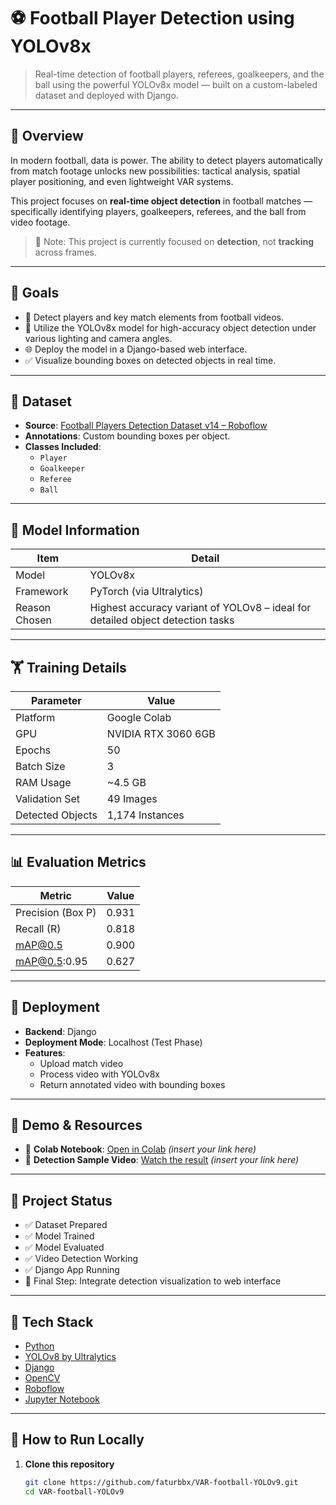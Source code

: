 # ⚽ Football Player Detection using YOLOv8x

> Real-time detection of football players, referees, goalkeepers, and the ball using the powerful YOLOv8x model — built on a custom-labeled dataset and deployed with Django.

---

## 📌 Overview

In modern football, data is power. The ability to detect players automatically from match footage unlocks new possibilities: tactical analysis, spatial player positioning, and even lightweight VAR systems.

This project focuses on **real-time object detection** in football matches — specifically identifying players, goalkeepers, referees, and the ball from video footage.

> 🔸 Note: This project is currently focused on **detection**, not **tracking** across frames.

---

## 🎯 Goals

- 🎥 Detect players and key match elements from football videos.
- 🧠 Utilize the YOLOv8x model for high-accuracy object detection under various lighting and camera angles.
- 🌐 Deploy the model in a Django-based web interface.
- ✅ Visualize bounding boxes on detected objects in real time.

---

## 📁 Dataset

- **Source**: [Football Players Detection Dataset v14 – Roboflow](https://universe.roboflow.com/)
- **Annotations**: Custom bounding boxes per object.
- **Classes Included**:
  - `Player`
  - `Goalkeeper`
  - `Referee`
  - `Ball`

---

## 🧠 Model Information

| Item            | Detail                       |
|-----------------|------------------------------|
| Model           | YOLOv8x                      |
| Framework       | PyTorch (via Ultralytics)    |
| Reason Chosen   | Highest accuracy variant of YOLOv8 – ideal for detailed object detection tasks |

---

## 🏋️ Training Details

| Parameter       | Value             |
|-----------------|-------------------|
| Platform        | Google Colab      |
| GPU             | NVIDIA RTX 3060 6GB |
| Epochs          | 50                |
| Batch Size      | 3                 |
| RAM Usage       | ~4.5 GB           |
| Validation Set  | 49 Images         |
| Detected Objects| 1,174 Instances   |

---

## 📊 Evaluation Metrics

| Metric         | Value  |
|----------------|--------|
| Precision (Box P) | 0.931 |
| Recall (R)         | 0.818 |
| mAP@0.5           | 0.900 |
| mAP@0.5:0.95      | 0.627 |

---

## 🚀 Deployment

- **Backend**: Django
- **Deployment Mode**: Localhost (Test Phase)
- **Features**:
  - Upload match video
  - Process video with YOLOv8x
  - Return annotated video with bounding boxes

---

## 🔗 Demo & Resources

- 📓 **Colab Notebook**: [Open in Colab](#) *(insert your link here)*
- 🎥 **Detection Sample Video**: [Watch the result](#) *(insert your link here)*

---

## 📌 Project Status

- ✅ Dataset Prepared
- ✅ Model Trained
- ✅ Model Evaluated
- ✅ Video Detection Working
- ✅ Django App Running
- 🔄 Final Step: Integrate detection visualization to web interface

---

## 🧰 Tech Stack

- [Python](https://www.python.org/)
- [YOLOv8 by Ultralytics](https://github.com/ultralytics/ultralytics)
- [Django](https://www.djangoproject.com/)
- [OpenCV](https://opencv.org/)
- [Roboflow](https://roboflow.com/)
- [Jupyter Notebook](https://jupyter.org/)

---

## 🧪 How to Run Locally

1. **Clone this repository**
   ```bash
   git clone https://github.com/faturbbx/VAR-football-YOLOv9.git
   cd VAR-football-YOLOv9
